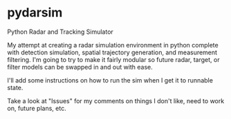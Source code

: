 # pydarsim
Python Radar and Tracking Simulator

My attempt at creating a radar simulation environment in python complete with detection simulation, spatial trajectory generation, and measurement filtering. I'm going to try to make it fairly modular so future radar, target, or filter models can be swapped in and out with ease.

I'll add some instructions on how to run the sim when I get it to runnable state.

Take a look at "Issues" for my comments on things I don't like, need to work on, future plans, etc.
